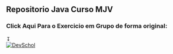 ## Repositorio Java Curso MJV

### Click Aqui Para o Exercicio em Grupo de forma original:
 ↧
<br/>
[![DevSchol](https://img.shields.io/static/v1?label=DevSchool&message=MJV&color=blueviolet)](https://github.com/Gustavo-lima-rocha-de-sousa/ExercicioEmGrupoMJV/)


